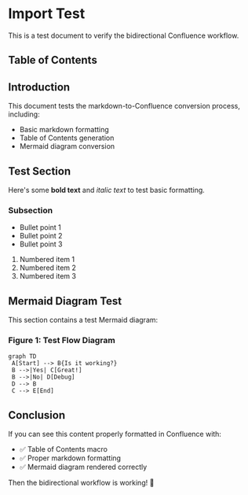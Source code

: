 # Import Test

This is a test document to verify the bidirectional Confluence workflow.

## Table of Contents

## Introduction

This document tests the markdown-to-Confluence conversion process, including:

- Basic markdown formatting
- Table of Contents generation
- Mermaid diagram conversion

## Test Section

Here's some **bold text** and *italic text* to test basic formatting.

### Subsection

- Bullet point 1
- Bullet point 2
- Bullet point 3

1.  Numbered item 1
2.  Numbered item 2
3.  Numbered item 3

## Mermaid Diagram Test

This section contains a test Mermaid diagram:

### Figure 1: Test Flow Diagram

```mermaid
graph TD
 A[Start] --> B{Is it working?}
 B -->|Yes| C[Great!]
 B -->|No| D[Debug]
 D --> B
 C --> E[End]
```


## Conclusion

If you can see this content properly formatted in Confluence with:

- ✅ Table of Contents macro
- ✅ Proper markdown formatting
- ✅ Mermaid diagram rendered correctly

Then the bidirectional workflow is working! 🎉
